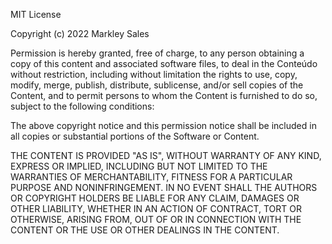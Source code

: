 MIT License

Copyright (c) 2022 Markley Sales

Permission is hereby granted, free of charge, to any person obtaining a copy
of this content and associated software files, to deal
in the Conteúdo without restriction, including without limitation the rights
to use, copy, modify, merge, publish, distribute, sublicense, and/or sell
copies of the Content, and to permit persons to whom the Content is
furnished to do so, subject to the following conditions:

The above copyright notice and this permission notice shall be included in all
copies or substantial portions of the Software or Content.

THE CONTENT IS PROVIDED "AS IS", WITHOUT WARRANTY OF ANY KIND, EXPRESS OR
IMPLIED, INCLUDING BUT NOT LIMITED TO THE WARRANTIES OF MERCHANTABILITY,
FITNESS FOR A PARTICULAR PURPOSE AND NONINFRINGEMENT. IN NO EVENT SHALL THE
AUTHORS OR COPYRIGHT HOLDERS BE LIABLE FOR ANY CLAIM, DAMAGES OR OTHER
LIABILITY, WHETHER IN AN ACTION OF CONTRACT, TORT OR OTHERWISE, ARISING FROM,
OUT OF OR IN CONNECTION WITH THE CONTENT OR THE USE OR OTHER DEALINGS IN THE
CONTENT.
